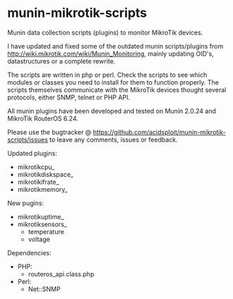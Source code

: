 munin-mikrotik-scripts
======================
Munin data collection scripts (plugins) to monitor MikroTik devices.

I have updated and fixed some of the outdated munin scripts/plugins from http://wiki.mikrotik.com/wiki/Munin_Monitoring, mainly updating OID's, datastructures or a complete rewrite.

The scripts are written in php or perl. Check the scripts to see which modules or classes you need to install for them to function properly. The scripts themselves communicate with the MikroTik devices thought several protocols, either SNMP, telnet or PHP API.

All munin plugins have been developed and tested on Munin 2.0.24 and MikroTik RouterOS 6.24.

Please use the bugtracker @ https://github.com/acidsploit/munin-mikrotik-scripts/issues to leave any comments, issues or feedback.

Updated plugins:
- mikrotikcpu_
- mikrotikdiskspace_
- mikrotikifrate_
- mikrotikmemory_

New pugins:
- mikrotikuptime_
- mikrotiksensors_
	- temperature
	- voltage

Dependencies:
- PHP:
	- routeros_api.class.php
- Perl:
	- Net::SNMP




